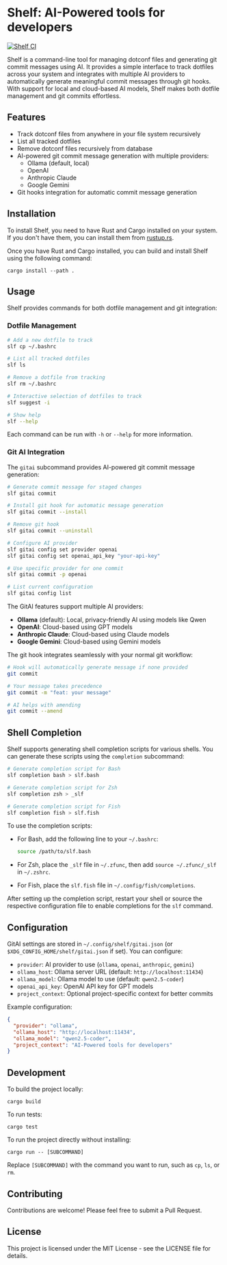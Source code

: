 # Shelf: AI-Powered tools for developers

[![Shelf CI](https://github.com/ab22593k/shelf/actions/workflows/ci.yml/badge.svg)](https://github.com/ab22593k/shelf/actions/workflows/ci.yml)

Shelf is a command-line tool for managing dotconf files and generating git
commit messages using AI. It provides a simple interface to track dotfiles
across your system and integrates with multiple AI providers to automatically
generate meaningful commit messages through git hooks. With support for local
and cloud-based AI models, Shelf makes both dotfile management and git commits effortless.

## Features

- Track dotconf files from anywhere in your file system recursively
- List all tracked dotfiles
- Remove dotconf files recursively from database
- AI-powered git commit message generation with multiple providers:
  - Ollama (default, local)
  - OpenAI
  - Anthropic Claude
  - Google Gemini
- Git hooks integration for automatic commit message generation

## Installation

To install Shelf, you need to have Rust and Cargo installed on your system. If you don't have them, you can install them from [rustup.rs](https://rustup.rs/).

Once you have Rust and Cargo installed, you can build and install Shelf using the following command:

```
cargo install --path .
```
## Usage

Shelf provides commands for both dotfile management and git integration:

### Dotfile Management

```bash
# Add a new dotfile to track
slf cp ~/.bashrc

# List all tracked dotfiles
slf ls

# Remove a dotfile from tracking
slf rm ~/.bashrc

# Interactive selection of dotfiles to track
slf suggest -i

# Show help
slf --help
```

Each command can be run with `-h` or `--help` for more information.

### Git AI Integration

The `gitai` subcommand provides AI-powered git commit message generation:

```bash
# Generate commit message for staged changes
slf gitai commit

# Install git hook for automatic message generation
slf gitai commit --install

# Remove git hook
slf gitai commit --uninstall

# Configure AI provider
slf gitai config set provider openai
slf gitai config set openai_api_key "your-api-key"

# Use specific provider for one commit
slf gitai commit -p openai

# List current configuration
slf gitai config list
```

The GitAI features support multiple AI providers:
- **Ollama** (default): Local, privacy-friendly AI using models like Qwen
- **OpenAI**: Cloud-based using GPT models
- **Anthropic Claude**: Cloud-based using Claude models
- **Google Gemini**: Cloud-based using Gemini models

The git hook integrates seamlessly with your normal git workflow:
```bash
# Hook will automatically generate message if none provided
git commit

# Your message takes precedence
git commit -m "feat: your message"

# AI helps with amending
git commit --amend
```

## Shell Completion

Shelf supports generating shell completion scripts for various shells. You can generate these scripts using the `completion` subcommand:

```bash
# Generate completion script for Bash
slf completion bash > slf.bash

# Generate completion script for Zsh
slf completion zsh > _slf

# Generate completion script for Fish
slf completion fish > slf.fish
```

To use the completion scripts:

- For Bash, add the following line to your `~/.bashrc`:

  ```bash
  source /path/to/slf.bash
  ```

- For Zsh, place the `_slf` file in `~/.zfunc`, then add `source ~/.zfunc/_slf` in `~/.zshrc`.

- For Fish, place the `slf.fish` file in `~/.config/fish/completions`.

After setting up the completion script, restart your shell or source the respective configuration file to enable completions for the `slf` command.

## Configuration

GitAI settings are stored in `~/.config/shelf/gitai.json` (or `$XDG_CONFIG_HOME/shelf/gitai.json` if set). You can configure:

- `provider`: AI provider to use (`ollama`, `openai`, `anthropic`, `gemini`)
- `ollama_host`: Ollama server URL (default: `http://localhost:11434`)
- `ollama_model`: Ollama model to use (default: `qwen2.5-coder`)
- `openai_api_key`: OpenAI API key for GPT models
- `project_context`: Optional project-specific context for better commits

Example configuration:
```json
{
  "provider": "ollama",
  "ollama_host": "http://localhost:11434",
  "ollama_model": "qwen2.5-coder",
  "project_context": "AI-Powered tools for developers"
}
```
## Development

To build the project locally:

```
cargo build
```

To run tests:

```
cargo test
```
To run the project directly without installing:

```
cargo run -- [SUBCOMMAND]
```

Replace `[SUBCOMMAND]` with the command you want to run, such as `cp`, `ls`, or `rm`.

## Contributing

Contributions are welcome! Please feel free to submit a Pull Request.

## License

This project is licensed under the MIT License - see the LICENSE file for details.
